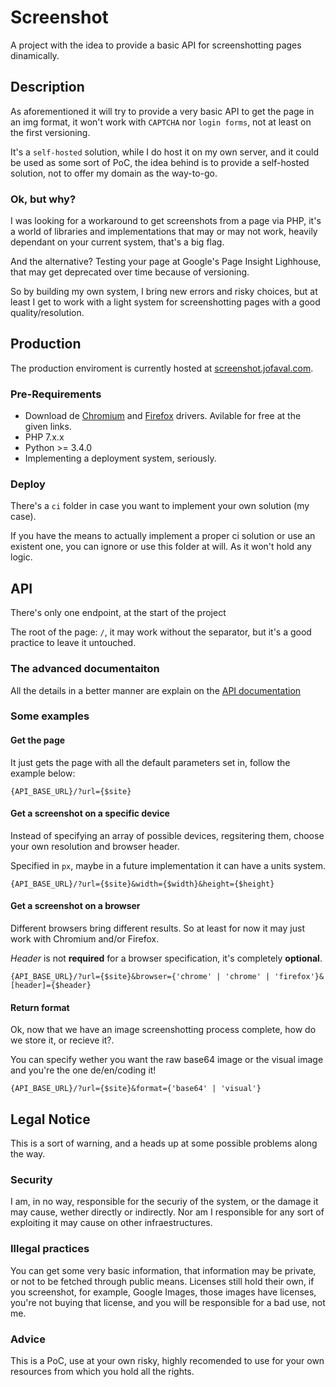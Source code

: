 # Screenshot #
A project with the idea to provide a basic API for screenshotting pages dinamically.

## Description
As aforementioned it will try to provide a very basic API to get the page in an img format, it won't work with `CAPTCHA` nor `login forms`, not at least on the first versioning.

It's a `self-hosted` solution, while I do host it on my own server, and it could be used as some sort of PoC, the idea behind is to provide a self-hosted solution, not to offer my domain as the way-to-go.

### Ok, but why?
I was looking for a workaround to get screenshots from a page via PHP, it's a world of libraries and implementations that may or may not work, heavily dependant on your current system, that's a big flag.

And the alternative? Testing your page at Google's Page Insight Lighhouse, that may get deprecated over time because of versioning.

So by building my own system, I bring new errors and risky choices, but at least I get to work with a light system for screenshotting pages with a good quality/resolution.

## Production
The production enviroment is currently hosted at [screenshot.jofaval.com](https://screenshot.jofaval.com).

### Pre-Requirements
- Download de [Chromium](https://chromedriver.chromium.org/downloads) and [Firefox](https://github.com/mozilla/geckodriver/releases) drivers. Avilable for free at the given links.
- PHP 7.x.x
- Python >= 3.4.0
- Implementing a deployment system, seriously.

### Deploy
There's a `ci` folder in case you want to implement your own solution (my case).

If you have the means to actually implement a proper ci solution or use an existent one, you can ignore or use this folder at will. As it won't hold any logic.

## API
There's only one endpoint, at the start of the project

The root of the page: `/`, it may work without the separator, but it's a good practice to leave it untouched.

### The advanced documentaiton
All the details in a better manner are explain on the [API documentation](./docs/en/Api.md)

### Some examples

#### Get the page
It just gets the page with all the default parameters set in, follow the example below:

`{API_BASE_URL}/?url={$site}`

#### Get a screenshot on a specific device
Instead of specifying an array of possible devices, regsitering them, choose your own resolution and browser header.

Specified in `px`, maybe in a future implementation it can have a units system.

`{API_BASE_URL}/?url={$site}&width={$width}&height={$height}`

#### Get a screenshot on a browser
Different browsers bring different results. So at least for now it may just work with Chromium and/or Firefox.

*Header* is not **required** for a browser specification, it's completely **optional**.

`{API_BASE_URL}/?url={$site}&browser={'chrome' | 'chrome' | 'firefox'}&[header]={$header}`

#### Return format
Ok, now that we have an image screenshotting process complete, how do we store it, or recieve it?.

You can specify wether you want the raw base64 image or the visual image and you're the one de/en/coding it!

`{API_BASE_URL}/?url={$site}&format={'base64' | 'visual'}`

## Legal Notice
This is a sort of warning, and a heads up at some possible problems along the way.

### Security
I am, in no way, responsible for the securiy of the system, or the damage it may cause, wether directly or indirectly. Nor am I responsible for any sort of exploiting it may cause on other infraestructures.

### Illegal practices
You can get some very basic information, that information may be private, or not to be fetched through public means. Licenses still hold their own, if you screenshot, for example, Google Images, those images have licenses, you're not buying that license, and you will be responsible for a bad use, not me.

### Advice
This is a PoC, use at your own risky, highly recomended to use for your own resources from which you hold all the rights.